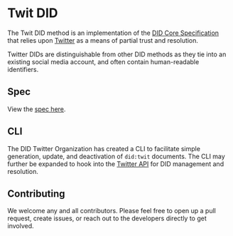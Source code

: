 # Twit DID

The Twit DID method is an implementation of the [DID Core Specification](https://w3c.github.io/did-core/) that relies upon [Twitter](https://twitter.com/) as a means of partial trust and resolution.

Twitter DIDs are distinguishable from other DID methods as they tie into an existing social media account, and often contain human-readable identifiers.

## Spec

View the [spec here](spec/index.md).

## CLI

The DID Twitter Organization has created a CLI to facilitate simple generation, update, and deactivation of `did:twit` documents. The CLI may further be expanded to hook into the [Twitter API](https://developer.twitter.com/en/docs/tweets/post-and-engage/overview) for DID management and resolution.

## Contributing

We welcome any and all contributors. Please feel free to open up a pull request, create issues, or reach out to the developers directly to get involved.
